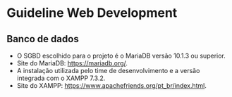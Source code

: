 # Guideline Web Development

## Banco de dados

- O SGBD escolhido para o projeto é o MariaDB versão 10.1.3 ou superior.
- Site do MariaDB: <https://mariadb.org/>.
- A instalação utilizada pelo time de desenvolvimento e a versão integrada com o XAMPP 7.3.2.
- Site do XAMPP: <https://www.apachefriends.org/pt_br/index.html>.
